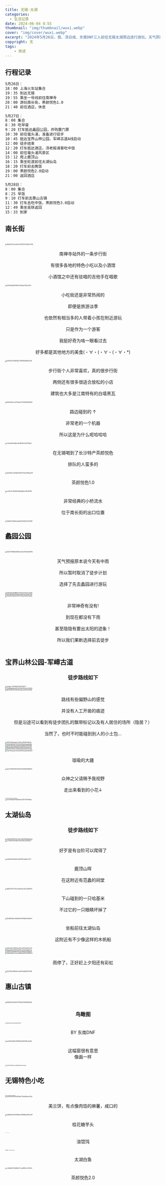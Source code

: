 ```yaml
---
title: 无锡-太湖
categories:
  - 生活记录
date: 2024-06-04 8:55
thumbnail: "img/thumbnail/wuxi.webp"
cover: "img/cover/wuxi.webp"
excerpt: "2024年5月26日，我、汤日成、东南DNF三人前往无锡太湖周边进行游玩，天气阴凉，适合徒步"
copyright: 无
tags:
    - 旅途
---
```


## 行程记录

```txt
5月26日：
18：00 上海火车站集合
19：35 到达无锡
19：55 乘坐一号线前往南禅寺
20：00 游玩南长街，茶颜悦色1.0
21：40 前往酒店，休息

5月27日：
8：00 集合
8：30 吃早餐
9：20 打车抵达蠡园公园，并购置门票
10：30 前往鼋头渚，准备进行徒步
10：45 抵达宝界山林公园，军嶂古道A线启动
12：00 徒步结束
12：20 打车抵达酒店，汤老板请客吃中饭
14：00 前往鼋头渚风景区
15：12 爬上鹿顶山
16：15 乘坐轮渡前往太湖仙岛
18：20 打车前去晚饭
19：00 茶颜悦色2.0启动
21：00 返回酒店

5月28日：
8：00 集合
8：25 早饭
9：10 打车前去惠山古镇
11：30 打车去吃中饭，茶颜悦色3.0启动
12：49 乘坐高铁返回
15：33 到家
```

## 南长街

<br>

<img src="/img/wuxi_travel/4b89c957cac4bc0340105379d6c3149.png" alt="4b89c957cac4bc0340105379d6c3149" style="zoom: 33%;" />

<center><br>
    南禅寺站外的一条步行街<br><br>
    有很多各地的特色小吃以及小酒馆<br><br>
    小酒馆之中还有驻唱的吉他手在唱歌<br><br></center>
<img src="/img/wuxi_travel/635f0a2b8f0d55d73afeacf15acf14d.png" alt="635f0a2b8f0d55d73afeacf15acf14d" style="zoom: 33%;" />

<center><br>小吃街还是非常热闹的<br><br>即便是旅游淡季<br><br>也依然有相当多的人带着小孩在附近游玩<br><br>只是作为一个游客<br><br>我挺好奇为啥一眼看过去<br><br>好多都是其他地方的美食(・∀・(・∀・(・∀・*)<br><br></center>

<img src="/img/wuxi_travel/b48121421dd91a5276f90bd6856e5df.png" alt="b48121421dd91a5276f90bd6856e5df" style="zoom: 33%;" />

<center><br>步行街个人非常喜欢，真的很步行街<br><br>两侧还有很多很适合放松的小店<br><br>建筑也大多是江南特有的白墙黑瓦<br><br></center>

<img src="/img/wuxi_travel/0b63e55eccb17bade774d1e96d9536f.png" alt="0b63e55eccb17bade774d1e96d9536f" style="zoom: 33%;" />

<center><br>路边碰到的 ↑ <br><br>非常老的一个机器<br><br>所以这是为什么呢哈哈哈<br><br></center>

<img src="/img/wuxi_travel/c12eeb504affac83d6290c9d77ffdc6.png" alt="c12eeb504affac83d6290c9d77ffdc6" style="zoom: 33%;" />

<center><br>在无锡喝到了长沙特产茶颜悦色<br><br>排队的人蛮多的<br><br></center>

<img src="/img/wuxi_travel/9d4365c205960d054f77e6c999aa47f.png" alt="9d4365c205960d054f77e6c999aa47f" style="zoom: 33%;" />

<center><br>茶颜悦色1.0<br><br></center>

<img src="/img/wuxi_travel/ec95c4c41b95b38a6a8bac1f6e1601b.png" alt="ec95c4c41b95b38a6a8bac1f6e1601b" style="zoom: 33%;" />

<center><br>非常经典的小桥流水<br><br>位于南长街的出口位置<br><br></center>

<img src="/img/wuxi_travel/19d00734826c8aa0045369227f2f991.png" alt="19d00734826c8aa0045369227f2f991" style="zoom: 33%;" />

<br>

## 蠡园公园

<br>

<img src="/img/wuxi_travel/62b721fd8eb56b9ecebe3d7b3a9e94e.png" alt="62b721fd8eb56b9ecebe3d7b3a9e94e" style="zoom: 33%;" />

<center><br>天气预报原本说今天有中雨<br><br>所以暂时取消了徒步计划<br><br>选择了先去蠡园进行游玩<br><br></center>

<img src="/img/wuxi_travel/618cb82399ff8e5247523225e7c3295.png" alt="618cb82399ff8e5247523225e7c3295" style="zoom: 33%;" />

<br>

<img src="/img/wuxi_travel/0b2f97d92d81bbdc082b15c55b8719d.png" alt="0b2f97d92d81bbdc082b15c55b8719d" style="zoom: 33%;" />

<br>

<img src="/img/wuxi_travel/7652f4176a3e53757f2de430679e66a.png" alt="7652f4176a3e53757f2de430679e66a" style="zoom: 33%;" />

<center><br>非常神奇有没有!<br><br>到现在都没有下雨<br><br>甚至隐隐有要出太阳的迹象！<br><br>所以我们果断选择前去徒步<br><br></center>

## 宝界山林公园-军嶂古道
<center><h3>徒步路线如下</h3></center>

<img src="/img/wuxi_travel/image-20240605135725673.png" alt="image-20240605135725673" style="zoom:33%;" />

<br>

<img src="/img/wuxi_travel/75a68aa3be4521d319d2f2ace73a094.png" alt="75a68aa3be4521d319d2f2ace73a094" style="zoom: 33%;" />

<br>

<img src="/img/wuxi_travel/6b140467433f8c6cabce2ef700fc0bb.png" alt="6b140467433f8c6cabce2ef700fc0bb" style="zoom:33%;" />


<center><br>路线有些偏野山的感觉<br><br>并没有人工开凿的痕迹<br><br>但是沿途可以看到有徒步团扎的飘带标记以及有人居住的场所（隐居？）<br><br>当然了，也时不时能碰到别人的小土包...<br><br></center>

<img src="/img/wuxi_travel/6f8701a00ada2c7bf0ecfffd450d00b.png" alt="6f8701a00ada2c7bf0ecfffd450d00b" style="zoom:33%;" />

<br>

<img src="/img/wuxi_travel/dc85f46992113347bf299d7aaedfd6d.png" alt="dc85f46992113347bf299d7aaedfd6d" style="zoom:33%;" />

<br>

<img src="/img/wuxi_travel/fa67438411b13a560d498928e194bf8.png" alt="fa67438411b13a560d498928e194bf8" style="zoom:33%;" />

<br>

<img src="/img/wuxi_travel/6ba64f8a74f8fd370d169393e0be116.png" alt="6ba64f8a74f8fd370d169393e0be116" style="zoom:33%;" />

<br>

<img src="/img/wuxi_travel/df31837900c348bfd7662a540513daf.png" alt="df31837900c348bfd7662a540513daf" style="zoom:33%;" />

<br>

<img src="/img/wuxi_travel/1427443a2e73c9c941f33ea93460927.png" alt="1427443a2e73c9c941f33ea93460927" style="zoom:33%;" />

<center><br>珈瑜的大疆<br><br></center>

<img src="/img/wuxi_travel/a2e775fb556f3202d3430f8a788803f.png" alt="a2e775fb556f3202d3430f8a788803f" style="zoom:33%;" />

<center><br>众神之父请赐予我视野<br><br>走出来看到的小花↓<br><br></center>

<img src="/img/wuxi_travel/f99b0a70d8fe594a1cb60876a89c5d0.png" alt="f99b0a70d8fe594a1cb60876a89c5d0" style="zoom:15%;" />

<br>

<img src="/img/wuxi_travel/e5e782b62f70befbee201f721164abd.png" alt="e5e782b62f70befbee201f721164abd" style="zoom:33%;" />

<br>

## 太湖仙岛

<center><h3>徒步路线如下</h3></center>

<img src="/img/wuxi_travel/4a495848762e2f1ac7a93606bbfd2a3.png" alt="4a495848762e2f1ac7a93606bbfd2a3" style="zoom:33%;" />

<br>

<img src="/img/wuxi_travel/e77e651e41cfffac455256ee30a62e7.png" alt="e77e651e41cfffac455256ee30a62e7" style="zoom:33%;" />

<center><br>好歹是有台阶可以爬得了<br><br></center>

<img src="/img/wuxi_travel/e10bf3fe081a0e31a17601c68bc5373.png" alt="e10bf3fe081a0e31a17601c68bc5373" style="zoom:33%;" />

<center><br>鹿顶山晖<br><br>在这附近有范蠡的祠堂<br><br></center>

<img src="/img/wuxi_travel/d8627057731e73a4529c303c82ff675.png" alt="d8627057731e73a4529c303c82ff675" style="zoom:33%;" />

<center><br>下山碰到的一只哈基米<br><br>不过它的一只眼睛坏掉了<br><br></center>

<img src="/img/wuxi_travel/95d6958ac2f4bdfe5576f6bd7e568c4.png" alt="95d6958ac2f4bdfe5576f6bd7e568c4" style="zoom:33%;" />

<center><br>坐船前往太湖仙岛<br><br>这附近有不少像这样的木帆船<br><br></center>

<img src="/img/wuxi_travel/082e66374891cb305cb637aba10c3f1.png" alt="082e66374891cb305cb637aba10c3f1" style="zoom:33%;" />

<br>

<img src="/img/wuxi_travel/8dae16d449f1457f5fce533e2dab31d.png" alt="8dae16d449f1457f5fce533e2dab31d" style="zoom:33%;" />

<br>

<img src="/img/wuxi_travel/1590570e99863f157b79663b746aa71.png" alt="1590570e99863f157b79663b746aa71" style="zoom:33%;" />

<br>

<img src="/img/wuxi_travel/08ba68d5c6cdcd8d8fed92638f6831e.png" alt="08ba68d5c6cdcd8d8fed92638f6831e" style="zoom:33%;" />

<center><br>雨停了，正好赶上夕阳还有彩虹<br><br></center>

<img src="/img/wuxi_travel/932115e476bfe0ce837efe884767298.png" alt="932115e476bfe0ce837efe884767298" style="zoom:33%;" />

<br>

## 惠山古镇

<br>

<img src="/img/wuxi_travel/958626e2f2af371925aef1288d50b0a.png" alt="958626e2f2af371925aef1288d50b0a" style="zoom:33%;" />

<center><h3>鸟瞰图</h3></center>

<img src="/img/wuxi_travel/49f67c697ac74de2f1dc938fe5f5007.jpg" alt="49f67c697ac74de2f1dc938fe5f5007" style="zoom: 20%;" />

<center><br>BY 东南DNF<br><br></center>

<img src="/img/wuxi_travel/ee0d47a4f62780f85d318749fc25a8f.png" alt="ee0d47a4f62780f85d318749fc25a8f" style="zoom:33%;" />

<center><br>这幅窗很有意思<br>像画一样<br><br></center>

<img src="/img/wuxi_travel/02767365218acc958e8136d77decad8.png" alt="02767365218acc958e8136d77decad8" style="zoom:25%;" />

<br>

## 无锡特色小吃

<br>

<img src="/img/wuxi_travel/97dea71c2818e9e05ffde08045531b4.jpg" alt="97dea71c2818e9e05ffde08045531b4" style="zoom:12.7%;" />

<br>

<img src="/img/wuxi_travel/252625631f0c6b7aa772de90aec5d2c.png" alt="252625631f0c6b7aa772de90aec5d2c" style="zoom: 33%;" />

<center><br>美兰饼，有点像肉馅的麻薯，咸口的<br><br></center>

<img src="/img/wuxi_travel/1d904be0143789bacf088db2455ed31.png" alt="1d904be0143789bacf088db2455ed31" style="zoom: 33%;" />

<center><br>桂花糖芋头<br><br></center>

<img src="/img/wuxi_travel/%E5%BE%AE%E4%BF%A1%E5%9B%BE%E7%89%87_20240529122839.jpg" alt="微信图片_20240529122839" style="zoom:7%;" />

<center><br>油馄饨<br><br></center>

<img src="/img/wuxi_travel/%E5%BE%AE%E4%BF%A1%E5%9B%BE%E7%89%87_20240529122852.jpg" alt="微信图片_20240529122852" style="zoom:16%;" />

<center><br>太湖白鱼<br><br></center>

<img src="/img/wuxi_travel/c46d2fb753b96b77cca1985ccf7d70d.png" alt="c46d2fb753b96b77cca1985ccf7d70d" style="zoom:33%;" />

<center><br>茶颜悦色2.0<br><br></center>
